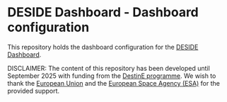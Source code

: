 # DESIDE Dashboard - Dashboard configuration

This repository holds the dashboard configuration for the [DESIDE Dashboard](https://deside.eox.at/).

DISCLAIMER: The content of this repository has been developed until September 2025 with funding from the [DestinE programme](https://destination-earth.eu/). We wish to thank the [European Union](https://european-union.europa.eu/) and the [European Space Agency (ESA)](https://www.esa.int) for the provided support.
